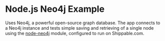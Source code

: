 Node.js Neo4j Example
=================

Uses Neo4j, a powerful open-source graph database. The app connects to a Neo4j instance and tests simple saving and retrieving of a single node using the [node-neo4j](https://github.com/thingdom/node-neo4j) module, configured to run on Shippable.com.
